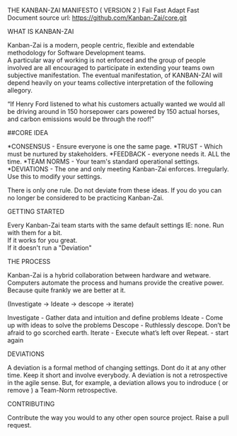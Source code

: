 THE KANBAN-ZAI MANIFESTO ( VERSION 2 )
Fail Fast Adapt Fast
Document source url: https://github.com/Kanban-Zai/core.git


WHAT IS KANBAN-ZAI

Kanban-Zai is a modern, people centric, flexible and extendable methodology for Software Development teams.  
A particular way of working is not enforced and the group of people involved are all encouraged to participate in extending your teams own subjective manifestation. 
The eventual manifestation, of KANBAN-ZAI will depend heavily on your teams collective interpretation of the following allegory.

“If Henry Ford listened to what his customers actually wanted we would all be driving around in 150 horsepower cars powered by 150 actual horses, and carbon emissions would be through the roof!”

##CORE IDEA

*CONSENSUS   - Ensure everyone is one the same page.
*TRUST       - Which must be nurtured by stakeholders.
*FEEDBACK    - everyone needs it.  ALL the time. 
*TEAM NORMS  - Your team's standard operational settings.
*DEVIATIONS  - The one and only meeting Kanban-Zai enforces.  Irregularly.  Use this to modify your settings.

There is only one rule.  Do not deviate from these ideas.  If you do you can no longer be considered to be practicing Kanban-Zai.

GETTING STARTED

Every Kanban-Zai team starts with the same default settings IE: none.  Run with them for a bit.   
If it works for you great.  
If it doesn't run a "Deviation"


THE PROCESS

Kanban-Zai is a hybrid collaboration between hardware and wetware.  Computers automate the process and humans provide the creative power.  Because quite frankly we are better at it.

(Investigate -> Ideate -> descope -> iterate)

Investigate 	- Gather data and intuition and define problems
Ideate 		    - Come up with ideas to solve the problems
Descope	      - Ruthlessly descope.  Don’t be afraid to go scorched earth.
Iterate		    - Execute what’s left over 
Repeat.       - start again

DEVIATIONS

A deviation is a formal method of changing settings.  Dont do it at any other time.  Keep it short and involve everybody.  A deviation is not a retrospective
in the agile sense.  But, for example, a deviation allows you to indroduce ( or remove ) a Team-Norm retrospective.

CONTRIBUTING

Contribute the way you would to any other open source project.  Raise a pull request.
